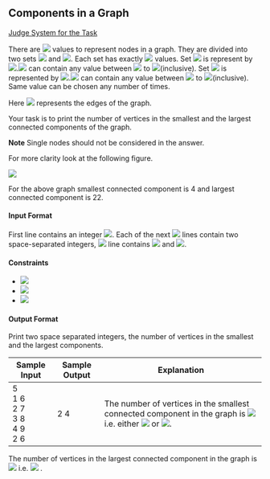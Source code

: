## Components in a Graph

[Judge System for the Task](https://www.hackerrank.com/contests/sda-hw-10/challenges/components-in-graph/problem)

There are <img src="https://latex.codecogs.com/svg.latex?\Large&space;2N"> values to represent nodes in a graph. They are divided into two sets <img src="https://latex.codecogs.com/svg.latex?\Large&space;G"> and <img src="https://latex.codecogs.com/svg.latex?\Large&space;B">. Each set has exactly <img src="https://latex.codecogs.com/svg.latex?\Large&space;N"> values. Set <img src="https://latex.codecogs.com/svg.latex?\Large&space;G"> is represent by <img src="https://latex.codecogs.com/svg.latex?\Large&space;\{G_1,G_2,...,G_N\}">.<img src="https://latex.codecogs.com/svg.latex?\Large&space;G"> can contain any value between <img src="https://latex.codecogs.com/svg.latex?\Large&space;1"> to <img src="https://latex.codecogs.com/svg.latex?\Large&space;N">(inclusive). Set <img src="https://latex.codecogs.com/svg.latex?\Large&space;B"> is represented by <img src="https://latex.codecogs.com/svg.latex?\Large&space;\{B_1,B_2,...,B_N\}">.<img src="https://latex.codecogs.com/svg.latex?\Large&space;B"> can contain any value between <img src="https://latex.codecogs.com/svg.latex?\Large&space;N+1"> to <img src="https://latex.codecogs.com/svg.latex?\Large&space;2N">(inclusive). Same value can be chosen any number of times.

Here <img src="https://latex.codecogs.com/svg.latex?\Large&space;(G_1,B_1),(G_2,B_2),...,(G_N,B_N)"> represents the edges of the graph.

Your task is to print the number of vertices in the smallest and the largest connected components of the graph.

**Note** Single nodes should not be considered in the answer.

For more clarity look at the following figure.

![](https://github.com/andy489/Data_Structures_and_Algorithms_CPP/blob/master/assets/Components%20in%20a%20Graph%2001.png)

For the above graph smallest connected component is 4 and largest connected component is 22.

#### Input Format

First line contains an integer <img src="https://latex.codecogs.com/svg.latex?\Large&space;N">.
Each of the next <img src="https://latex.codecogs.com/svg.latex?\Large&space;N"> lines contain two space-separated integers, <img src="https://latex.codecogs.com/svg.latex?\Large&space;i^{th}"> line contains <img src="https://latex.codecogs.com/svg.latex?\Large&space;G_i"> and <img src="https://latex.codecogs.com/svg.latex?\Large&space;B_i">.

#### Constraints

- <img src="https://latex.codecogs.com/svg.latex?\Large&space;1\le{N}\le{1500}">
- <img src="https://latex.codecogs.com/svg.latex?\Large&space;1\le{G_i}\le{N}">
- <img src="https://latex.codecogs.com/svg.latex?\Large&space;N+1\le{B_i}\le{2N}">

#### Output Format

Print two space separated integers, the number of vertices in the smallest and the largest components.

Sample Input|Sample Output|Explanation
-|-|-
5<br>1 6<br>2 7<br>3 8<br>4 9<br>2 6|2 4|The number of vertices in the smallest connected component in the graph is <img src="https://latex.codecogs.com/svg.latex?\Large&space;2"> i.e. either <img src="https://latex.codecogs.com/svg.latex?\Large&space;(3,8)"> or <img src="https://latex.codecogs.com/svg.latex?\Large&space;(4,9)">.
The number of vertices in the largest connected component in the graph is <img src="https://latex.codecogs.com/svg.latex?\Large&space;4"> i.e. <img src="https://latex.codecogs.com/svg.latex?\Large&space;1-2-6-7"> . 
